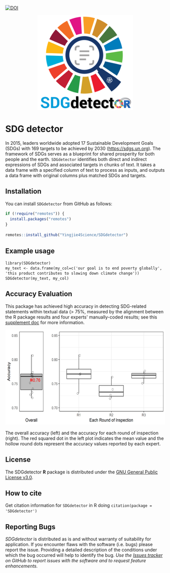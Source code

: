 [![DOI](https://zenodo.org/badge/431620191.svg)](https://zenodo.org/badge/latestdoi/431620191)

<p align="center">
  <img src="/docs/images/SDG_detector.png" width="300" height="300"/>
</p>

# SDG detector

In 2015, leaders worldwide adopted 17 Sustainable Development Goals (SDGs) with 169 targets to be achieved by 2030 (https://sdgs.un.org). The framework of SDGs serves as a blueprint for shared prosperity for both people and the earth. `SDGdetector` identifies both direct and indirect expressions of SDGs and associated targets in chunks of text. It takes a data frame with a specified column of text to process as inputs, and outputs a data frame with original columns plus matched SDGs and targets.

## Installation

You can install `SDGdetector` from GitHub as follows:

``` r
if (!require("remotes")) {
  install.packages("remotes")
}

remotes::install_github("Yingjie4Science/SDGdetector")
```    
    
## Example usage

    library(SDGdetector)
    my_text <- data.frame(my_col=c('our goal is to end poverty globally', 'this product contributes to slowing down climate change'))
    SDGdetector(my_text, my_col)



## Accuracy Evaluation

This package has achieved high accuracy in detecting SDG-related statements within textual data (> 75%, measured by the alignment between the R package results and four experts' manually-coded results; see this [supplement doc](https://docs.google.com/document/d/1mEjlyu17JZUIphL4VeVrGr4txKBu5jJObzRtJO7G6dg/edit?usp=sharing) for more information.

<p align="center">
  <img src="/docs/images/Inspection_Accuracy.png" height="300"/>
</p>
The overall accuracy (left) and the accuracy for each round of inspection (right). The red squared dot in the left plot indicates the mean value and the hollow round dots represent the accuracy values reported by each expert.


## License

The SDGdetector **R** package is distributed under the [GNU General Public License v3.0](https://www.gnu.org/licenses/gpl-3.0.en.html).


## How to cite

Get citation information for `SDGdetector` in R doing
    `citation(package = 'SDGdetector')`


## Reporting Bugs

*SDGdetector* is distributed as is and without warranty of suitability for application. If you encounter flaws with the software (i.e. bugs) please report the issue. Providing a detailed description of the conditions under which the bug occurred will help to identify the bug. *Use the [Issues tracker](https://github.com/Yingjie4Science/SDGdetector/issues) on GitHub to report issues with the software and to request feature enhancements.* 


